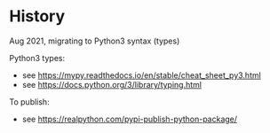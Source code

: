 # History
Aug 2021, migrating to Python3 syntax (types)

Python3 types: 
- see <https://mypy.readthedocs.io/en/stable/cheat_sheet_py3.html>
- see <https://docs.python.org/3/library/typing.html>

To publish:
- see <https://realpython.com/pypi-publish-python-package/>


